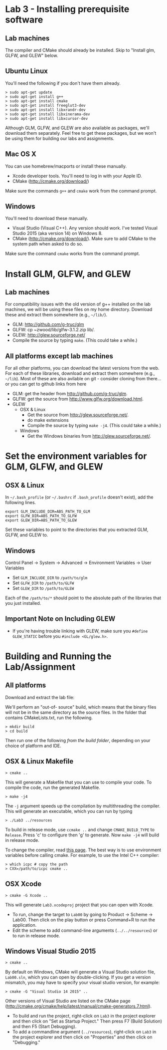 Lab 3 - Installing prerequisite software
========================================

Lab machines
------------

The compiler and CMake should already be installed. Skip to "Install glm,
GLFW, and GLEW" below.


Ubuntu Linux
------------

You'll need the following if you don't have them already.

	> sudo apt-get update
	> sudo apt-get install g++
	> sudo apt-get install cmake
	> sudo apt-get install freeglut3-dev
	> sudo apt-get install libxrandr-dev
	> sudo apt-get install libxinerama-dev
	> sudo apt-get install libxcursor-dev

Although GLM, GLFW, and GLEW are also available as packages, we'll download
them separately. Feel free to get these packages, but we won't be using them
for building our labs and assignments.


Mac OS X
--------

You can use homebrew/macports or install these manually.

- Xcode developer tools. You'll need to log in with your Apple ID.
- CMake (<http://cmake.org/download/>)

Make sure the commands `g++` and `cmake` work from the command prompt.


Windows
-------

You'll need to download these manually.

- Visual Studio (Visual C++). Any version should work. I've tested Visual
  Studio 2015 (aka version 14) on Windows 8.
- CMake (<http://cmake.org/download/>). Make sure to add CMake to the system
  path when asked to do so.

Make sure the command `cmake` works from the command prompt.


Install GLM, GLFW, and GLEW
=============================


Lab machines
------------

For compatibility issues with the old version of g++ installed on the lab
machines, we will be using these files on my home directory. Download these
and extract them somewhere (e.g., `~/lib/`).

- GLM: <http://github.com/g-truc/glm>
- GLFW: cp ~zwood/lib/glfw-3.1.2.zip lib/.
- GLEW: <http://glew.sourceforge.net/>
- Compile the source by typing `make`. (This could take a while.)


All platforms except lab machines
---------------------------------

For all other platforms, you can download the latest versions from the web.
For each of these libraries, download and extract them somewhere (e.g.,
`~/lib`).  Most of these are also avilable on git - consider cloning from there... or you can get to github links from here

- GLM: get the header from <http://github.com/g-truc/glm>.
- GLFW: get the source from <http://www.glfw.org/download.html>.
- GLEW
    - OSX & Linux
        - Get the source from <http://glew.sourceforge.net/>.
        - do make extensions
        - Compile the source by typing `make -j4`. (This could take a while.)
    - Windows
        - Get the Windows binaries from <http://glew.sourceforge.net/>.




Set the environment variables for GLM, GLFW, and GLEW
=======================================================


OSX & Linux
-----------

In `~/.bash_profile` (or `~/.bashrc` if `.bash_profile` doesn't exist), add the
following lines.

	export GLM_INCLUDE_DIR=ABS_PATH_TO_GLM
	export GLFW_DIR=ABS_PATH_TO_GLFW
	export GLEW_DIR=ABS_PATH_TO_GLEW

Set these variables to point to the directories that you extracted GLM,
GLFW, and GLEW to.


Windows
-------

Control Panel -> System -> Advanced -> Environment Variables -> User Variables

- Set `GLM_INCLUDE_DIR` to `/path/to/glm`
- Set `GLFW_DIR` to `/path/to/GLFW`
- Set `GLEW_DIR` to `/path/to/GLEW`

Each of the `/path/to/*` should point to the absolute path of the libraries
that you just installed.


Important Note on Including GLEW
------------------------------------------

- If you're having trouble linking with GLEW, make sure you `#define GLEW_STATIC` before you `#include <GL/glew.h>`.


Building and Running the Lab/Assignment
=======================================


All platforms
-------------

Download and extract the lab file:

We'll perform an "out-of- source" build, which means that the binary files
will not be in the same directory as the source files. In the folder that
contains CMakeLists.txt, run the following.

	> mkdir build
	> cd build

Then run one of the following *from the build folder*, depending on your
choice of platform and IDE.


OSX & Linux Makefile
--------------------

	> cmake ..

This will generate a Makefile that you can use to compile your code. To
compile the code, run the generated Makefile.

	> make -j4

The `-j` argument speeds up the compilation by multithreading the compiler.
This will generate an executable, which you can run by typing

	> ./Lab3 ../resources

To build in release mode, use `ccmake ..` and change `CMAKE_BUILD_TYPE` to
`Release`. Press 'c' to configure then 'g' to generate. Now `make -j4` will
build in release mode.

To change the compiler, read [this
page](http://cmake.org/Wiki/CMake_FAQ#How_do_I_use_a_different_compiler.3F).
The best way is to use environment variables before calling cmake. For
example, to use the Intel C++ compiler:

	> which icpc # copy the path
	> CXX=/path/to/icpc cmake ..


OSX Xcode
---------

	> cmake -G Xcode ..

This will generate `Lab3.xcodeproj` project that you can open with Xcode.

- To run, change the target to `Lab00` by going to Product -> Scheme -> Lab00.
  Then click on the play button or press Command+R to run the application.
- Edit the scheme to add command-line arguments (`../../resources`) or to run
  in release mode.


Windows Visual Studio 2015
--------------------------

	> cmake ..

By default on Windows, CMake will generate a Visual Studio solution file,
`Lab00.sln`, which you can open by double-clicking. If you get a version
mismatch, you may have to specify your visual studio version, for example:

	> cmake -G "Visual Studio 14 2015" ..

Other versions of Visual Studio are listed on the CMake page
(<http://cmake.org/cmake/help/latest/manual/cmake-generators.7.html>).

- To build and run the project, right-click on `Lab3` in the project explorer
  and then click on "Set as Startup Project." Then press F7 (Build Solution)
  and then F5 (Start Debugging).
- To add a commandline argument (`../resources`), right-click on `Lab3` in
  the project explorer and then click on "Properties" and then click on
  "Debugging."

